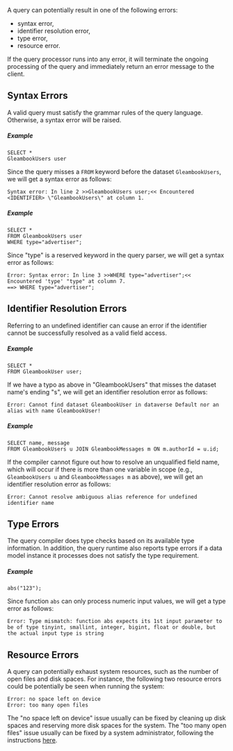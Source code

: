 <!--
 ! Licensed to the Apache Software Foundation (ASF) under one
 ! or more contributor license agreements.  See the NOTICE file
 ! distributed with this work for additional information
 ! regarding copyright ownership.  The ASF licenses this file
 ! to you under the Apache License, Version 2.0 (the
 ! "License"); you may not use this file except in compliance
 ! with the License.  You may obtain a copy of the License at
 !
 !   http://www.apache.org/licenses/LICENSE-2.0
 !
 ! Unless required by applicable law or agreed to in writing,
 ! software distributed under the License is distributed on an
 ! "AS IS" BASIS, WITHOUT WARRANTIES OR CONDITIONS OF ANY
 ! KIND, either express or implied.  See the License for the
 ! specific language governing permissions and limitations
 ! under the License.
 !-->

A query can potentially result in one of the following errors:

 * syntax error,
 * identifier resolution error,
 * type error,
 * resource error.

If the query processor runs into any error, it will
terminate the ongoing processing of the query and
immediately return an error message to the client.

## <a id="Syntax_errors">Syntax Errors</a>
A valid query must satisfy the grammar rules of the query language.
Otherwise, a syntax error will be raised.

##### Example

    SELECT *
    GleambookUsers user

Since the query misses a `FROM` keyword before the dataset `GleambookUsers`,
we will get a syntax error as follows:

    Syntax error: In line 2 >>GleambookUsers user;<< Encountered <IDENTIFIER> \"GleambookUsers\" at column 1.

##### Example

    SELECT *
    FROM GleambookUsers user
    WHERE type="advertiser";

Since "type" is a reserved keyword in the query parser,
we will get a syntax error as follows:

    Error: Syntax error: In line 3 >>WHERE type="advertiser";<< Encountered 'type' "type" at column 7.
    ==> WHERE type="advertiser";


## <a id="Identifier_resolution_errors">Identifier Resolution Errors</a>
Referring to an undefined identifier can cause an error if the identifier
cannot be successfully resolved as a valid field access.

##### Example

    SELECT *
    FROM GleambookUser user;

If we have a typo as above in "GleambookUsers" that misses the dataset name's ending "s",
we will get an identifier resolution error as follows:

    Error: Cannot find dataset GleambookUser in dataverse Default nor an alias with name GleambookUser!

##### Example

    SELECT name, message
    FROM GleambookUsers u JOIN GleambookMessages m ON m.authorId = u.id;

If the compiler cannot figure out how to resolve an unqualified field name, which will occur if there is more than one variable in scope (e.g., `GleambookUsers u` and `GleambookMessages m` as above),
we will get an identifier resolution error as follows:

    Error: Cannot resolve ambiguous alias reference for undefined identifier name


## <a id="Type_errors">Type Errors</a>

The query compiler does type checks based on its available type information.
In addition, the query runtime also reports type errors if a data model instance
it processes does not satisfy the type requirement.

##### Example

    abs("123");

Since function `abs` can only process numeric input values,
we will get a type error as follows:

    Error: Type mismatch: function abs expects its 1st input parameter to be of type tinyint, smallint, integer, bigint, float or double, but the actual input type is string


## <a id="Resource_errors">Resource Errors</a>
A query can potentially exhaust system resources, such
as the number of open files and disk spaces.
For instance, the following two resource errors could be potentially
be seen when running the system:

    Error: no space left on device
    Error: too many open files

The "no space left on device" issue usually can be fixed by
cleaning up disk spaces and reserving more disk spaces for the system.
The "too many open files" issue usually can be fixed by a system
administrator, following the instructions
[here](https://easyengine.io/tutorials/linux/increase-open-files-limit/).

